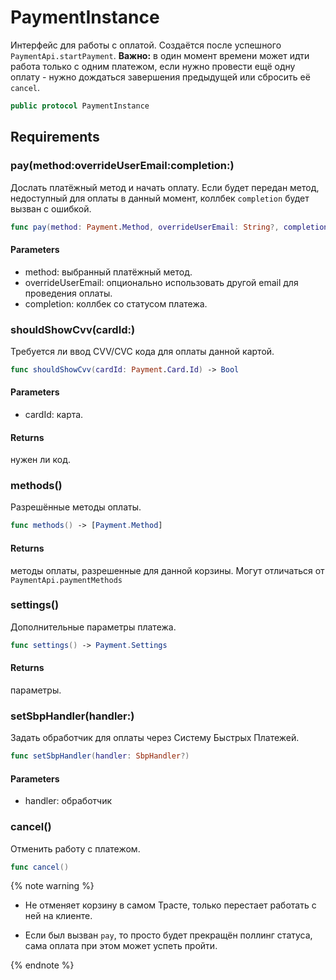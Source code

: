 # PaymentInstance

Интерфейс для работы с оплатой. Создаётся после успешного `PaymentApi.startPayment`.
**Важно:​** в один момент времени может идти работа только с одним платежом, если нужно провести
ещё одну оплату - нужно дождаться завершения предыдущей или сбросить её `cancel`.

``` swift
public protocol PaymentInstance 
```

## Requirements

### pay(method:​overrideUserEmail:​completion:​)

Дослать платёжный метод и начать оплату. Если будет передан метод, недоступный для оплаты в данный момент, коллбек `completion` будет вызван с ошибкой.

``` swift
func pay(method: Payment.Method, overrideUserEmail: String?, completion: @escaping (PaymentKitResult<PaymentPollingResult>) -> Void)
```

#### Parameters

  - method: выбранный платёжный метод.
  - overrideUserEmail: опционально использовать другой email для проведения оплаты.
  - completion: коллбек со статусом платежа.

### shouldShowCvv(cardId:​)

Требуется ли ввод CVV/CVC кода для оплаты данной картой.

``` swift
func shouldShowCvv(cardId: Payment.Card.Id) -> Bool
```

#### Parameters

  - cardId: карта.

#### Returns

нужен ли код.

### methods()

Разрешённые методы оплаты.

``` swift
func methods() -> [Payment.Method]
```

#### Returns

методы оплаты, разрешенные для данной корзины. Могут отличаться от `PaymentApi.paymentMethods`

### settings()

Дополнительные параметры платежа.

``` swift
func settings() -> Payment.Settings
```

#### Returns

параметры.

### setSbpHandler(handler:​)

Задать обработчик для оплаты через Систему Быстрых Платежей.

``` swift
func setSbpHandler(handler: SbpHandler?)
```

#### Parameters

  - handler: обработчик

### cancel()

Отменить работу с платежом.

``` swift
func cancel()
```

{% note warning %}

  - Не отменяет корзину в самом Трасте, только перестает работать с ней на клиенте.

  - Если был вызван `pay`, то просто будет прекращён поллинг статуса, сама оплата при этом может успеть пройти.

{% endnote %}
